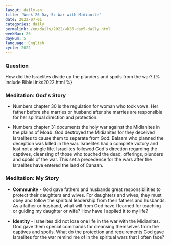 ```yaml
---
layout: daily-en
title: "Week 26 Day 5: War with Midianite"
date: 2022-07-01
categories: daily
permalink: /en/daily/2022/wk26-day5-daily.html
weekNum: 26
dayNum: 5
language: English
cycle: 2022
---
```

### Question     
How did the Israelites divide up the plunders and spoils from the war?
{% include BibleLinks2022.html %} 

### Meditation: God's Story   
+ Numbers chapter 30 is the regulation for woman who took vows. Her father before she marries or husband after she marries are responsible for her spiritual direction and protection. 

+ Numbers chapter 31 documents the holy war against the Midianites in the plains of Moab. God destroyed the Midianites for they deceived Israelites to cause them to separate from God. Balaam who planned the deception was killed in the war. Israelites had a complete victory and lost not a single life. Israelites followed God's direction regarding the captives, cleansing of those who touched the dead, offerings, plunders and spoils of the war. This set a precedence for the wars after the Israelites have entered the land of Canaan.  

### Meditation: My Story   
+ **Community** - God gave fathers and husbands great responsibilities to protect their daughters and wives. For daughters and wives, they must obey and follow the spiritual leadership from their fathers and husbands. As a father or husband, what will from God have I learned for teaching or guiding my daughter or wife? How have I applied it to my life? 

+ **Identity** - Israelites did not lose one life in the war with the Midianites. God gave them special commands for cleansing themselves from the captives and spoils. What do the protection and requirements God gave Israelites for the war remind me of in the spiritual wars that I often face?  
